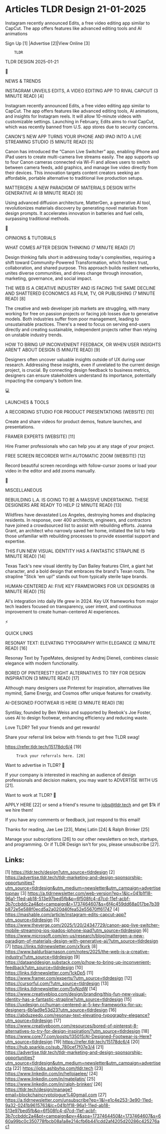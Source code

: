 # Articles TLDR Design 21-01-2025

Instagram recently announced Edits, a free video editing app similar
to CapCut. The app offers features like advanced editing tools and AI
animations ‌ ‌ ‌ ‌ ‌ ‌ ‌ ‌ ‌ ‌ ‌ ‌ ‌ ‌ ‌ ‌ ‌ ‌ ‌ ‌ ‌ ‌ ‌ ‌ ‌ ‌  ‌ ‌ ‌ ‌ ‌ ‌ ‌ ‌ ‌ ‌ ‌ ‌ ‌ ‌ ‌ ‌ ‌ ‌ ‌ ‌ ‌ ‌ ‌ ‌ ‌ ‌ 


 Sign Up [1] |Advertise [2]|View Online [3] 

		TLDR 

TLDR DESIGN 2025-01-21

📱 

NEWS & TRENDS

 INSTAGRAM UNVEILS EDITS, A VIDEO EDITING APP TO RIVAL CAPCUT (3
MINUTE READ) [4] 

 Instagram recently announced Edits, a free video editing app similar
to CapCut. The app offers features like advanced editing tools, AI
animations, and insights for Instagram reels. It will allow 10-minute
videos with customizable settings. Launching in February, Edits aims
to rival CapCut, which was recently banned from U.S. app stores due to
security concerns. 

 CANON'S NEW APP TURNS YOUR IPHONE AND IPAD INTO A LIVE STREAMING
STUDIO (5 MINUTE READ) [5] 

 Canon has introduced the “Canon Live Switcher” app, enabling
iPhone and iPad users to create multi-camera live streams easily. The
app supports up to four Canon cameras connected via Wi-Fi and allows
users to switch between camera feeds, add graphics, and manage live
video directly from their devices. This innovation targets content
creators seeking an affordable, portable alternative to traditional
live production setups. 

 MATTERGEN: A NEW PARADIGM OF MATERIALS DESIGN WITH GENERATIVE AI (8
MINUTE READ) [6] 

 Using advanced diffusion architecture, MatterGen, a generative AI
tool, revolutionizes materials discovery by generating novel materials
from design prompts. It accelerates innovation in batteries and fuel
cells, surpassing traditional methods. 

🚀 

OPINIONS & TUTORIALS

 WHAT COMES AFTER DESIGN THINKING (7 MINUTE READ) [7] 

 Design thinking falls short in addressing today's complexities,
requiring a shift toward Community-Powered Transformation, which
fosters trust, collaboration, and shared purpose. This approach builds
resilient networks, unites diverse communities, and drives change
through innovation, marketing, governance, and social impact. 

 THE WEB IS A CREATIVE INDUSTRY AND IS FACING THE SAME DECLINE AND
SHATTERED ECONOMICS AS FILM, TV, OR PUBLISHING (7 MINUTE READ) [8] 

 The creative and web developer job markets are struggling, with many
working for free on passion projects or facing job losses due to
generative models. Both industries suffer from poor management,
leading to unsustainable practices. There's a need to focus on serving
end-users directly and creating sustainable, independent projects
rather than relying on unstable industry trends. 

 HOW TO BRING UP INCONVENIENT FEEDBACK, OR WHEN USER INSIGHTS AREN'T
ABOUT DESIGN (5 MINUTE READ) [9] 

 Designers often uncover valuable insights outside of UX during user
research. Addressing these insights, even if unrelated to the current
design project, is crucial. By connecting design feedback to business
metrics, designers can ensure stakeholders understand its importance,
potentially impacting the company's bottom line. 

💻 

LAUNCHES & TOOLS

 A RECORDING STUDIO FOR PRODUCT PRESENTATIONS (WEBSITE) [10] 

 Create and share videos for product demos, feature launches, and
presentations. 

 FRAMER EXPERTS (WEBSITE) [11] 

 Hire Framer professionals who can help you at any stage of your
project. 

 FREE SCREEN RECORDER WITH AUTOMATIC ZOOM (WEBSITE) [12] 

 Record beautiful screen recordings with follow-cursor zooms or load
your video in the editor and add zooms manually. 

🎁 

MISCELLANEOUS

 REBUILDING L.A. IS GOING TO BE A MASSIVE UNDERTAKING. THESE DESIGNERS
ARE READY TO HELP (2 MINUTE READ) [13] 

 Wildfires have devastated Los Angeles, destroying homes and
displacing residents. In response, over 400 architects, engineers, and
contractors have joined a crowdsourced list to assist with rebuilding
efforts. Joanna Grant, an architect who narrowly saved her home,
initiated the list to help those unfamiliar with rebuilding processes
to provide essential support and expertise. 

 THIS FUN NEW VISUAL IDENTITY HAS A FANTASTIC STRAPLINE (5 MINUTE
READ) [14] 

 Texas Tack's new visual identity by Dan Bailey features Clint, a
giant hat character, and a bold design that embraces the brand's Texan
roots. The strapline "Stick 'em up!" stands out from typically sterile
tape brands. 

 HUMAN-CENTERED AI: FIVE KEY FRAMEWORKS FOR UX DESIGNERS (8 MINUTE
READ) [15] 

 AI's integration into daily life grew in 2024. Key UX frameworks from
major tech leaders focused on transparency, user intent, and
continuous improvement to create human-centered AI experiences. 

⚡ 

QUICK LINKS

 RESONAY TEXT: ELEVATING TYPOGRAPHY WITH ELEGANCE (2 MINUTE READ) [16]


 Resonay Text by TypeMates, designed by Andrej Dieneš, combines
classic elegance with modern functionality. 

 BORED OF PINTEREST? EIGHT ALTERNATIVES TO TRY FOR DESIGN INSPIRATION
(3 MINUTE READ) [17] 

 Although many designers use Pinterest for inspiration, alternatives
like mymind, Same Energy, and Cosmos offer unique features for
creativity. 

 AI-DESIGNED FOOTWEAR IS HERE (3 MINUTE READ) [18] 

 Syntilay, founded by Ben Weiss and supported by Reebok's Joe Foster,
uses AI to design footwear, enhancing efficiency and reducing waste. 

Love TLDR? Tell your friends and get rewards!

 Share your referral link below with friends to get free TLDR swag! 

 https://refer.tldr.tech/15178dc6/4 [19] 

		 Track your referrals here. [20] 

Want to advertise in TLDR? 📰

 If your company is interested in reaching an audience of design
professionals and decision makers, you may want to ADVERTISE WITH US
[21]. 

Want to work at TLDR? 💼

 APPLY HERE [22] or send a friend's resume to jobs@tldr.tech and get
$1k if we hire them! 

 If you have any comments or feedback, just respond to this email! 

Thanks for reading, 
Jae Lee [23], Matej Latin [24] & Ralph Brinker [25] 

 Manage your subscriptions [26] to our other newsletters on tech,
startups, and programming. Or if TLDR Design isn't for you, please
unsubscribe [27]. 

 

Links:
------
[1] https://tldr.tech/design?utm_source=tldrdesign
[2] https://advertise.tldr.tech/tldr-marketing-and-design-sponsorship-opportunities?utm_source=tldrdesign&utm_medium=newsletter&utm_campaign=advertisetopnav
[3] https://a.tldrnewsletter.com/web-version?ep=1&lc=041b1f18-96a1-11ed-ab18-513e97bed5fb&p=6f508fc4-d7cd-11ef-acbf-3b7ccbddc2a4&pt=campaign&t=1737464607&s=6f4c459dd68a017be7b39b872e5e588f0ecd5a2a020d40fea52e55670ff61747
[4] https://mashable.com/article/instagram-edits-capcut-app?utm_source=tldrdesign
[5] https://www.theverge.com/2025/1/20/24347729/canon-app-live-switcher-mobile-streaming-ios-ipados-iphone-ipad?utm_source=tldrdesign
[6] https://www.microsoft.com/en-us/research/blog/mattergen-a-new-paradigm-of-materials-design-with-generative-ai/?utm_source=tldrdesign
[7] https://links.tldrnewsletter.com/x1kyrk
[8] https://www.baldurbjarnason.com/notes/2025/the-web-is-a-creative-industry/?utm_source=tldrdesign
[9] https://dataanddesign.substack.com/p/how-to-bring-up-inconvenient-feedback?utm_source=tldrdesign
[10] https://links.tldrnewsletter.com/1ckDp5
[11] https://www.framer.com/experts/?utm_source=tldrdesign
[12] https://cursorful.com/?utm_source=tldrdesign
[13] https://links.tldrnewsletter.com/5yNzdW
[14] https://www.creativebloq.com/design/branding/this-fun-new-visual-identity-has-a-fantastic-strapline?utm_source=tldrdesign
[15] https://uxdesign.cc/human-centered-ai-5-key-frameworks-for-ux-designers-6b1ad9e53d23?utm_source=tldrdesign
[16] https://abduzeedo.com/resonay-text-elevating-typography-elegance?utm_source=tldrdesign
[17] https://www.creativeboom.com/resources/bored-of-pinterest-8-alternatives-to-try-for-design-inspiration/?utm_source=tldrdesign
[18] https://www.core77.com/posts/135015/AI-Designed-Footwear-is-Here?utm_source=tldrdesign
[19] https://refer.tldr.tech/15178dc6/4
[20] https://hub.sparklp.co/sub_780cef7f07e3/4
[21] https://advertise.tldr.tech/tldr-marketing-and-design-sponsorship-opportunities?utm_source=tldrdesign&utm_medium=newsletter&utm_campaign=advertisecta
[22] https://jobs.ashbyhq.com/tldr.tech
[23] https://www.linkedin.com/in/hellojaelee/
[24] https://www.linkedin.com/in/matejlatin/
[25] https://www.linkedin.com/in/ralph-brinker/
[26] https://tldr.tech/design/manage?email=blockchaincryptologue%40gmail.com
[27] https://a.tldrnewsletter.com/unsubscribe?ep=1&l=e1c4e253-3e90-11ed-9a32-0241b9615763&lc=041b1f18-96a1-11ed-ab18-513e97bed5fb&p=6f508fc4-d7cd-11ef-acbf-3b7ccbddc2a4&pt=campaign&pv=4&spa=1737464450&t=1737464607&s=660a99bc0c350778fbcb08a1a8e214cfb6b441cdd2af4205d20286c425276ac1